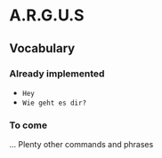 # A.R.G.U.S

## Vocabulary

### Already implemented
* `Hey`
* `Wie geht es dir?`

### To come
... Plenty other commands and phrases